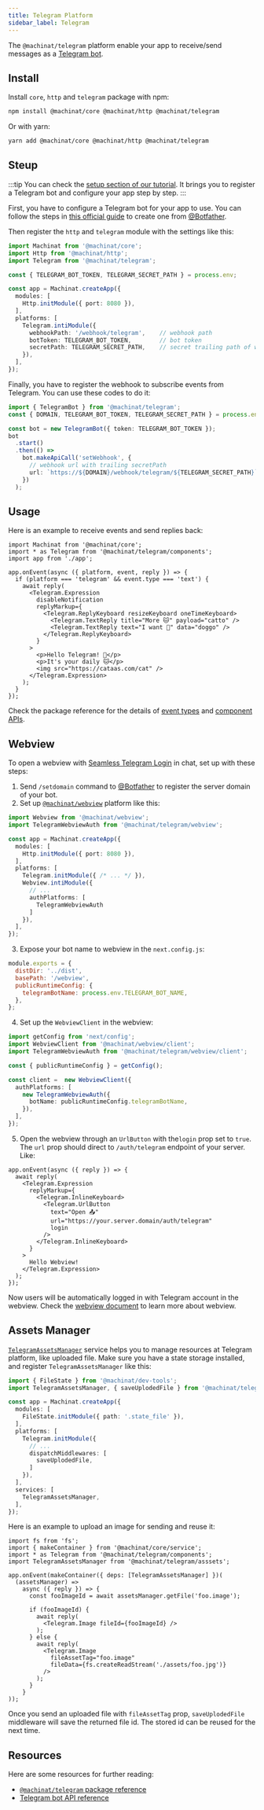 ```yaml
---
title: Telegram Platform
sidebar_label: Telegram
---
```


The `@machinat/telegram` platform enable your app to receive/send messages as a
[Telegram bot](https://core.telegram.org/bots).

## Install

Install `core`, `http` and `telegram` package with npm:

```bash
npm install @machinat/core @machinat/http @machinat/telegram
```

Or with yarn:

```bash
yarn add @machinat/core @machinat/http @machinat/telegram
```

## Steup

:::tip
You can check the [setup section of our tutorial](https://machinat.com/docs/learn/create-app#platform-setup?p=telegram).
It brings you to register a Telegram bot and configure your app step by step.
:::

First, you have to configure a Telegram bot for your app to use. You can
follow the steps in [this official guide](https://core.telegram.org/bots#6-botfather)
to create one from [@Botfather](https://t.me/botfather).

Then register the `http` and `telegram` module with the settings like this:

```ts
import Machinat from '@machinat/core';
import Http from '@machinat/http';
import Telegram from '@machinat/telegram';

const { TELEGRAM_BOT_TOKEN, TELEGRAM_SECRET_PATH } = process.env;

const app = Machinat.createApp({
  modules: [
    Http.initModule({ port: 8080 }),
  ],
  platforms: [
    Telegram.intiModule({
      webhookPath: '/webhook/telegram',    // webhook path
      botToken: TELEGRAM_BOT_TOKEN,        // bot token
      secretPath: TELEGRAM_SECRET_PATH,    // secret trailing path of webhook
    }),
  ],
});
```

Finally, you have to register the webhook to subscribe events from Telegram.
You can use these codes to do it:

```ts
import { TelegramBot } from '@machinat/telegram';
const { DOMAIN, TELEGRAM_BOT_TOKEN, TELEGRAM_SECRET_PATH } = process.env;

const bot = new TelegramBot({ token: TELEGRAM_BOT_TOKEN });
bot
  .start()
  .then(() =>
    bot.makeApiCall('setWebhook', {
      // webhook url with trailing secretPath
      url: `https://${DOMAIN}/webhook/telegram/${TELEGRAM_SECRET_PATH}`,
    })
  );
```

## Usage

Here is an example to receive events and send replies back:

```tsx
import Machinat from '@machinat/core';
import * as Telegram from '@machinat/telegram/components';
import app from './app';

app.onEvent(async ({ platform, event, reply }) => {
  if (platform === 'telegram' && event.type === 'text') {
    await reply(
      <Telegram.Expression
        disableNotification
        replyMarkup={
          <Telegram.ReplyKeyboard resizeKeyboard oneTimeKeyboard>
            <Telegram.TextReply title="More 🐱" payload="catto" />
            <Telegram.TextReply text="I want 🐶" data="doggo" />
          </Telegram.ReplyKeyboard>
        }
      >
        <p>Hello Telegram! 👋</p>
        <p>It's your daily 🐱</p>
        <img src="https://cataas.com/cat" />
      </Telegram.Expression>
    );
  }
});
```

Check the package reference for the details of [event types](https://machinat.com/api/modules/telegram.html#telegramevent)
and [component APIs](https://machinat.com/api/modules/telegram_components.html).

## Webview

To open a webview with [Seamless Telegram Login](https://core.telegram.org/bots/api#loginurl)
in chat, set up with these steps:

1. Send `/setdomain` command to [@Botfather](https://t.me/botfather) to register the server domain of your bot.
2. Set up [`@machinat/webview`](https://github.com/machinat/machinat/tree/master/packages/webview) platform like this:

```ts {13}
import Webview from '@machinat/webview';
import TelegramWebviewAuth from '@machinat/telegram/webview';

const app = Machinat.createApp({
  modules: [
    Http.initModule({ port: 8080 }),
  ],
  platforms: [
    Telegram.initModule({ /* ... */ }),
    Webview.intiModule({
      // ...
      authPlatforms: [
        TelegramWebviewAuth
      ]
    }),
  ],
});
```

3. Expose your bot name to webview in the `next.config.js`:

```js {5}
module.exports = {
  distDir: '../dist',
  basePath: '/webview',
  publicRuntimeConfig: {
    telegramBotName: process.env.TELEGRAM_BOT_NAME,
  },
};
```

4. Set up the `WebviewClient` in the webview:

```ts
import getConfig from 'next/config';
import WebviewClient from '@machinat/webview/client';
import TelegramWebviewAuth from '@machinat/telegram/webview/client';

const { publicRuntimeConfig } = getConfig();

const client =  new WebviewClient({
  authPlatforms: [
    new TelegramWebviewAuth({
      botName: publicRuntimeConfig.telegramBotName,
    }),
  ],
});
```

5. Open the webview through an `UrlButton` with  the`login` prop set to `true`. The `url` prop should direct to `/auth/telegram` endpoint of your server. Like:

```tsx
app.onEvent(async ({ reply }) => {
  await reply(
    <Telegram.Expression
      replyMarkup={
        <Telegram.InlineKeyboard>
          <Telegram.UrlButton
            text="Open 📤"
            url="https://your.server.domain/auth/telegram"
            login
          />
        </Telegram.InlineKeyboard>
      }
    >
      Hello Webview!
    </Telegram.Expression>
  );
});
```

Now users will be automatically logged in with Telegram account in the webview. Check the [webview document](https://machinat.com/docs/embedded-webview) to learn more about webview.

## Assets Manager

[`TelegramAssetsManager`](https://machinat.com/api/classes/telegram_asset.telegramassetsmanager.html)
service helps you to manage resources at Telegram platform, like uploaded file.
Make sure you have a state storage installed, and register `TelegramAssetsManager` like this:

```ts {2,11-13,17}
import { FileState } from '@machinat/dev-tools';
import TelegramAssetsManager, { saveUplodedFile } from '@machinat/telegram/asssets';

const app = Machinat.createApp({
  modules: [
    FileState.initModule({ path: '.state_file' }),
  ],
  platforms: [
    Telegram.initModule({
      // ...
      dispatchMiddlewares: [
        saveUplodedFile,
      ]
    }),
  ],
  services: [
    TelegramAssetsManager,
  ],
});
```

Here is an example to upload an image for sending and reuse it:

```tsx
import fs from 'fs';
import { makeContainer } from '@machinat/core/service';
import * as Telegram from '@machinat/telegram/components';
import TelegramAssetsManager from '@machinat/telegram/asssets';

app.onEvent(makeContainer({ deps: [TelegramAssetsManager] })(
  (assetsManager) =>
    async ({ reply }) => {
      const fooImageId = await assetsManager.getFile('foo.image');

      if (fooImageId) {
        await reply(
          <Telegram.Image fileId={fooImageId} />
        );
      } else {
        await reply(
          <Telegram.Image
            fileAssetTag="foo.image"
            fileData={fs.createReadStream('./assets/foo.jpg')}
          />
        );
      }
    }
));
```

Once you send an uploaded file with `fileAssetTag` prop, `saveUplodedFile`
middleware will save the returned file id. The stored id can be reused for
the next time.

## Resources

Here are some resources for further reading:

- [`@machinat/telegram` package reference](https://machinat.com/api/modules/telegram.html)
- [Telegram bot API reference](https://core.telegram.org/bots)
